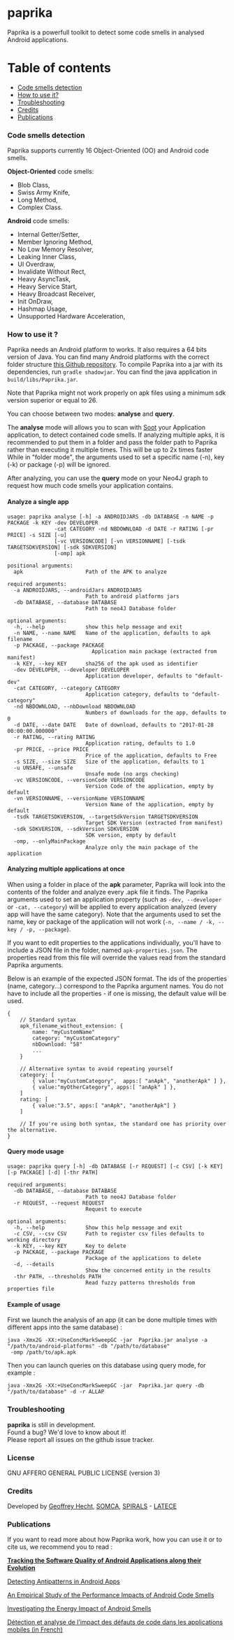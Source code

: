 # paprika

Paprika is a powerfull toolkit to detect some code smells in analysed Android applications.

# Table of contents
*   [Code smells detection](#code_smells_detection)
*   [How to use it?](#how_to_use_it)
*   [Troubleshooting](#troubleshootings)
*   [Credits](#credits)
*   [Publications](#publications)

### <a name="code_smells_detection"></a>Code smells detection

Paprika supports currently 16 Object-Oriented (OO) and Android code smells.

**Object-Oriented** code smells:
* Blob Class,
* Swiss Army Knife,
* Long Method,
* Complex Class.

**Android** code smells:
* Internal Getter/Setter,
* Member Ignoring Method,
* No Low Memory Resolver,
* Leaking Inner Class,
* UI Overdraw,
* Invalidate Without Rect,
* Heavy AsyncTask,
* Heavy Service Start,
* Heavy Broadcast Receiver,
* Init OnDraw,
* Hashmap Usage,
* Unsupported Hardware Acceleration,

### <a name="hoz_to_use_it"></a>How to use it ?

Paprika needs an Android platform to works. It also requires a 64 bits version of Java.
You can find many Android platforms with the correct folder structure [this Github repository](https://github.com/Sable/android-platforms).
To compile Paprika into a jar with its dependencies, run `gradle shadowjar`.
You can find the java application in ```build/libs/Paprika.jar```.

Note that Paprika might not work properly on apk files using a minimum sdk version superior or equal to 26.

You can choose between two modes: **analyse** and **query**.

The **analyse** mode will allows you to scan with [Soot](https://sable.github.io/soot/) your Application application,
to detect contained code smells.
If analyzing multiple apks, it is recommended to put them in a folder and pass the folder path to Paprika rather 
than executing it multiple times. This will be up to 2x times faster
While in "folder mode", the arguments used to set a specific name (-n), key (-k) or package (-p) will be ignored.

After analyzing, you can use the **query** mode on your Neo4J graph to request how much code smells your application contains.

#### Analyze a single app

```
usage: paprika analyse [-h] -a ANDROIDJARS -db DATABASE -n NAME -p PACKAGE -k KEY -dev DEVELOPER
               -cat CATEGORY -nd NBDOWNLOAD -d DATE -r RATING [-pr PRICE] -s SIZE [-u]
               [-vc VERSIONCODE] [-vn VERSIONNAME] [-tsdk TARGETSDKVERSION] [-sdk SDKVERSION]
               [-omp] apk

positional arguments:
  apk                    Path of the APK to analyze

required arguments:
  -a ANDROIDJARS, --androidJars ANDROIDJARS
                         Path to android platforms jars
  -db DATABASE, --database DATABASE
                         Path to neo4J Database folder

optional arguments:
  -h, --help             show this help message and exit
  -n NAME, --name NAME   Name of the application, defaults to apk filename
  -p PACKAGE, --package PACKAGE
                           Application main package (extracted from manifest)
  -k KEY, --key KEY      sha256 of the apk used as identifier
  -dev DEVELOPER, --developer DEVELOPER
                         Application developer, defaults to "default-dev"
  -cat CATEGORY, --category CATEGORY
                         Application category, defaults to "default-category"
  -nd NBDOWNLOAD, --nbDownload NBDOWNLOAD
                         Numbers of downloads for the app, defaults to 0
  -d DATE, --date DATE   Date of download, defaults to "2017-01-28 00:00:00.000000"
  -r RATING, --rating RATING
                         Application rating, defaults to 1.0
  -pr PRICE, --price PRICE
                         Price of the application, defaults to Free
  -s SIZE, --size SIZE   Size of the application, defaults to 1
  -u UNSAFE, --unsafe
                         Unsafe mode (no args checking)
  -vc VERSIONCODE, --versionCode VERSIONCODE
                         Version Code of the application, empty by default
  -vn VERSIONNAME, --versionName VERSIONNAME
                         Version Name of the application, empty by default
  -tsdk TARGETSDKVERSION, --targetSdkVersion TARGETSDKVERSION
                         Target SDK Version (extracted from manifest)
  -sdk SDKVERSION, --sdkVersion SDKVERSION
                         SDK version, empty by default
  -omp, --onlyMainPackage
                         Analyze only the main package of the application
```

#### Analyzing multiple applications at once

When using a folder in place of the **apk** parameter, Paprika will look into the contents of the folder and analyze every
.apk file it finds. The Paprika arguments used to set an application property (such as `-dev, --developer` or `-cat, --category`) will be
applied to every application analyzed (every app will have the same category). Note that the arguments used to set the name, key
or package of the application will not work (`-n, --name / -k, --key / -p, --package`).

If you want to edit properties to the applications individually, you'll have to include a JSON file in the folder, 
named `apk-properties.json`. The properties read from this file will override the values read from the standard
Paprika arguments.

Below is an example of the expected JSON format. The ids of the properties (name, category...) correspond to the Paprika argument names.
You do not have to include all the properties - if one is missing, the default value will be used.

```
{ 
	// Standard syntax
	apk_filename_without_extension: {
		name: "myCustomName"
		category: "myCustomCategory"
		nbDownload: "58"
		...
	}
	
	// Alternative syntax to avoid repeating yourself
	category: [
		{ value:"myCustomCategory",  apps:[ "anApk", "anotherApk" ] },
		{ value:"myOtherCategory", apps:[ "anApk" ] },
	]
	rating: [
		{ value:"3.5", apps:[ "anApk", "anotherApk"] }
	]
	
	// If you're using both syntax, the standard one has priority over the alternative.
}
```


#### Query mode usage

```
usage: paprika query [-h] -db DATABASE [-r REQUEST] [-c CSV] [-k KEY] [-p PACKAGE] [-d] [-thr PATH]

required arguments:
  -db DATABASE, --database DATABASE
                         Path to neo4J Database folder
  -r REQUEST, --request REQUEST
                         Request to execute

optional arguments:
  -h, --help             Show this help message and exit
  -c CSV, --csv CSV      Path to register csv files defaults to working directory
  -k KEY, --key KEY      Key to delete
  -p PACKAGE, --package PACKAGE
                         Package of the applications to delete
  -d, --details
                         Show the concerned entity in the results
  -thr PATH, --thresholds PATH
                         Read fuzzy patterns thresholds from properties file
```

#### Example of usage
First we launch the analysis of an app (it can be done multiple times with different apps into the same database) :

```
java -Xmx2G -XX:+UseConcMarkSweepGC -jar  Paprika.jar analyse -a "/path/to/android-platforms" -db "/path/to/database"
 -omp /path/to/apk.apk
```

Then you can launch queries on this database using query mode, for example :
```
java -Xmx2G -XX:+UseConcMarkSweepGC -jar  Paprika.jar query -db "/path/to/database" -d -r ALLAP
```

### <a name="troubleshootings"></a>Troubleshooting

**paprika** is still in development.  
Found a bug? We'd love to know about it!  
Please report all issues on the github issue tracker.

### License

GNU AFFERO GENERAL PUBLIC LICENSE (version 3)

### <a name="credits"></a>Credits

Developed by [Geoffrey Hecht](http://geoffreyhecht.github.io/), [SOMCA](http://sofa.uqam.ca/somca.php), [SPIRALS](https://team.inria.fr/spirals/) - [LATECE](http://www.latece.uqam.ca/)

### <a name="publications"></a>Publications

If you want to read more about how Paprika work, how you can use it or to cite us, we recommend you to read :

[__Tracking the Software Quality of Android Applications along their Evolution__](https://hal.inria.fr/hal-01178734)

[Detecting Antipatterns in Android Apps](https://hal.inria.fr/hal-01122754)

[An Empirical Study of the Performance Impacts of Android Code Smells](https://hal.inria.fr/hal-01276904)

[Investigating the Energy Impact of Android Smells](https://hal.inria.fr/hal-01403485)

[Détection et analyse de l’impact des défauts de code dans les applications mobiles (in French)](https://hal.inria.fr/tel-01418158)
